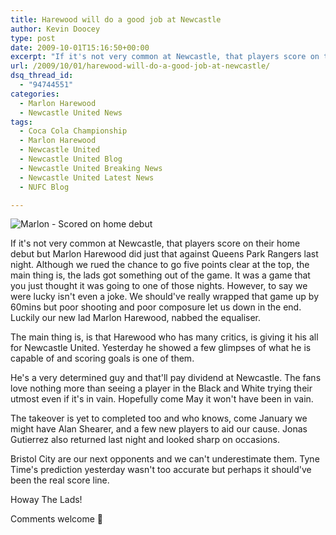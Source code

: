 ```yaml
---
title: Harewood will do a good job at Newcastle
author: Kevin Doocey
type: post
date: 2009-10-01T15:16:50+00:00
excerpt: "If it's not very common at Newcastle, that players score on their home debut but.."
url: /2009/10/01/harewood-will-do-a-good-job-at-newcastle/
dsq_thread_id:
  - "94744551"
categories:
  - Marlon Harewood
  - Newcastle United News
tags:
  - Coca Cola Championship
  - Marlon Harewood
  - Newcastle United
  - Newcastle United Blog
  - Newcastle United Breaking News
  - Newcastle United Latest News
  - NUFC Blog

---
```

![Marlon - Scored on home debut](http://static.guim.co.uk/sys-images/Sport/Pix/pictures/2009/9/30/1254343925874/Marlon-Harewood-001.jpg)

If it's not very common at Newcastle, that players score on their home debut but Marlon Harewood did just that against Queens Park Rangers last night. Although we rued the chance to go five points clear at the top, the main thing is, the lads got something out of the game. It was a game that you just thought it was going to one of those nights. However, to say we were lucky  isn't even a joke. We should've really wrapped that game up by 60mins but poor shooting and poor composure let us down in the end. Luckily our new lad Marlon Harewood, nabbed the equaliser.

The main thing is, is that Harewood who has many critics, is giving it his all for Newcastle United. Yesterday he showed a few glimpses of what he is capable of and scoring goals is one of them.

He's a very determined guy and that'll pay dividend at Newcastle. The fans love nothing more than seeing a player in the Black and White trying their utmost even if it's in vain. Hopefully come May it won't have been in vain.

The takeover is yet to completed too and who knows, come January we might have Alan Shearer, and a few new players to aid our cause. Jonas Gutierrez also returned last night and looked sharp on occasions.

Bristol City are our next opponents and we can't underestimate them. Tyne Time's prediction yesterday wasn't too accurate but perhaps it should've been the real score line.

Howay The Lads!

Comments welcome 🙂
